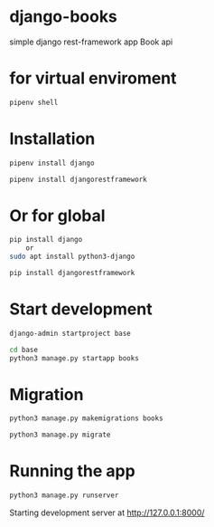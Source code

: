 # django-books

simple django rest-framework app
Book api

# for virtual enviroment

```bash
pipenv shell
```

# Installation

```bash
pipenv install django

pipenv install djangorestframework
```

# Or for global

```bash
pip install django
    or
sudo apt install python3-django
```

```bash
pip install djangorestframework
```

# Start development

```bash
django-admin startproject base
```

```bash
cd base
python3 manage.py startapp books
```

# Migration

```bash
python3 manage.py makemigrations books
```

```bash
python3 manage.py migrate
```

# Running the app

```bash
python3 manage.py runserver
```

Starting development server at http://127.0.0.1:8000/
